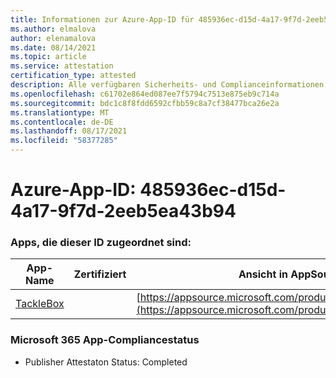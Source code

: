 ```yaml
---
title: Informationen zur Azure-App-ID für 485936ec-d15d-4a17-9f7d-2eeb5ea43b94
ms.author: elmalova
author: elenamalova
ms.date: 08/14/2021
ms.topic: article
ms.service: attestation
certification_type: attested
description: Alle verfügbaren Sicherheits- und Complianceinformationen für 485936ec-d15d-4a17-9f7d-2eeb5ea43b94.
ms.openlocfilehash: c61702e864ed087ee7f5794c7513e875eb9c714a
ms.sourcegitcommit: bdc1c8f8fdd6592cfbb59c8a7cf38477bca26e2a
ms.translationtype: MT
ms.contentlocale: de-DE
ms.lasthandoff: 08/17/2021
ms.locfileid: "58377285"
---
```

# <a name="azure-app-id-485936ec-d15d-4a17-9f7d-2eeb5ea43b94"></a>Azure-App-ID: 485936ec-d15d-4a17-9f7d-2eeb5ea43b94


### <a name="apps-associated-with-this-id"></a>Apps, die dieser ID zugeordnet sind:
| **App-Name** | **Zertifiziert** | **Ansicht in AppSource** |
|--------------|---------------|-----------------------|
| [TackleBox](https://docs.microsoft.com/microsoft-365-app-certification/forward/WA200002310) |  | [https://appsource.microsoft.com/product/office/WA200002310](https://appsource.microsoft.com/product/office/WA200002310) |

### <a name="microsoft-365-app-compliance-status"></a>Microsoft 365 App-Compliancestatus
- Publisher Attestaton Status: Completed
